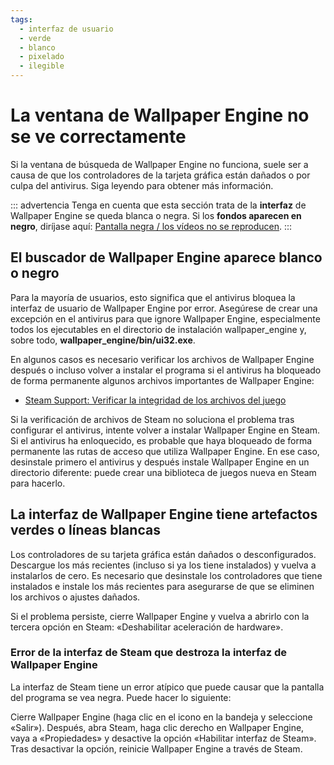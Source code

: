 ```yaml
---
tags:
  - interfaz de usuario
  - verde
  - blanco
  - pixelado
  - ilegible
---
```


# La ventana de Wallpaper Engine no se ve correctamente

Si la ventana de búsqueda de Wallpaper Engine no funciona, suele ser a causa de que los controladores de la tarjeta gráfica están dañados o por culpa del antivirus. Siga leyendo para obtener más información.

::: advertencia Tenga en cuenta que esta sección trata de la **interfaz** de Wallpaper Engine se queda blanca o negra. Si los **fondos aparecen en negro**, diríjase aquí: [Pantalla negra / los vídeos no se reproducen](/noshow/notplaying.html). :::

## El buscador de Wallpaper Engine aparece blanco o negro

Para la mayoría de usuarios, esto significa que el antivirus bloquea la interfaz de usuario de Wallpaper Engine por error. Asegúrese de crear una excepción en el antivirus para que ignore Wallpaper Engine, especialmente todos los ejecutables en el directorio de instalación wallpaper_engine y, sobre todo, **wallpaper_engine/bin/ui32.exe**.

En algunos casos es necesario verificar los archivos de Wallpaper Engine después o incluso volver a instalar el programa si el antivirus ha bloqueado de forma permanente algunos archivos importantes de Wallpaper Engine:

* [Steam Support: Verificar la integridad de los archivos del juego](https://support.steampowered.com/kb_article.php?ref=2037-QEUH-3335)

Si la verificación de archivos de Steam no soluciona el problema tras configurar el antivirus, intente volver a instalar Wallpaper Engine en Steam. Si el antivirus ha enloquecido, es probable que haya bloqueado de forma permanente las rutas de acceso que utiliza Wallpaper Engine. En ese caso, desinstale primero el antivirus y después instale Wallpaper Engine en un directorio diferente: puede crear una biblioteca de juegos nueva en Steam para hacerlo.

## La interfaz de Wallpaper Engine tiene artefactos verdes o líneas blancas

Los controladores de su tarjeta gráfica están dañados o desconfigurados. Descargue los más recientes (incluso si ya los tiene instalados) y vuelva a instalarlos de cero. Es necesario que desinstale los controladores que tiene instalados e instale los más recientes para asegurarse de que se eliminen los archivos o ajustes dañados.

Si el problema persiste, cierre Wallpaper Engine y vuelva a abrirlo con la tercera opción en Steam: «Deshabilitar aceleración de hardware».

### Error de la interfaz de Steam que destroza la interfaz de Wallpaper Engine

La interfaz de Steam tiene un error atípico que puede causar que la pantalla del programa se vea negra. Puede hacer lo siguiente:

Cierre Wallpaper Engine (haga clic en el icono en la bandeja y seleccione «Salir»). Después, abra Steam, haga clic derecho en Wallpaper Engine, vaya a «Propiedades» y desactive la opción «Habilitar interfaz de Steam». Tras desactivar la opción, reinicie Wallpaper Engine a través de Steam. 